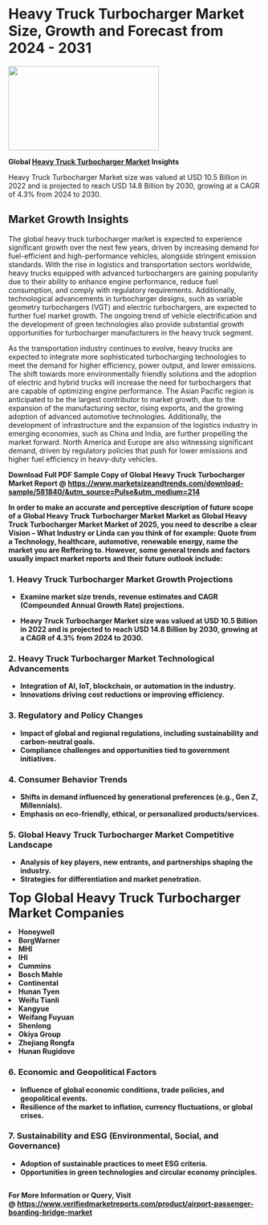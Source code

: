 <H1>Heavy Truck Turbocharger Market Size, Growth and Forecast from 2024 - 2031</H1><img class="aligncenter size-medium wp-image-584254" src="https://thirdeyenews.in/wp-content/uploads/2024/09/Global-Market-Research-300x168.jpeg" alt="" width="300" height="168" /><p><strong>Global&nbsp;<a href="https://www.marketsizeandtrends.com/download-sample/581840/&amp;utm_source=Pulse&amp;utm_medium=214">Heavy Truck Turbocharger Market</a> Insights</strong></p><p>Heavy Truck Turbocharger Market size was valued at USD 10.5 Billion in 2022 and is projected to reach USD 14.8 Billion by 2030, growing at a CAGR of 4.3% from 2024 to 2030.</p><p><h2>Market Growth Insights</h2> <p>The global heavy truck turbocharger market is expected to experience significant growth over the next few years, driven by increasing demand for fuel-efficient and high-performance vehicles, alongside stringent emission standards. With the rise in logistics and transportation sectors worldwide, heavy trucks equipped with advanced turbochargers are gaining popularity due to their ability to enhance engine performance, reduce fuel consumption, and comply with regulatory requirements. Additionally, technological advancements in turbocharger designs, such as variable geometry turbochargers (VGT) and electric turbochargers, are expected to further fuel market growth. The ongoing trend of vehicle electrification and the development of green technologies also provide substantial growth opportunities for turbocharger manufacturers in the heavy truck segment.</p> <p><strong></strong></p> <p>As the transportation industry continues to evolve, heavy trucks are expected to integrate more sophisticated turbocharging technologies to meet the demand for higher efficiency, power output, and lower emissions. The shift towards more environmentally friendly solutions and the adoption of electric and hybrid trucks will increase the need for turbochargers that are capable of optimizing engine performance. The Asian Pacific region is anticipated to be the largest contributor to market growth, due to the expansion of the manufacturing sector, rising exports, and the growing adoption of advanced automotive technologies. Additionally, the development of infrastructure and the expansion of the logistics industry in emerging economies, such as China and India, are further propelling the market forward. North America and Europe are also witnessing significant demand, driven by regulatory policies that push for lower emissions and higher fuel efficiency in heavy-duty vehicles.</p> <p><strong></p><p><span class=""><strong>Download Full PDF Sample Copy of Global Heavy Truck Turbocharger Market Report</strong> @ <a href="https://www.marketsizeandtrends.com/download-sample/581840/&amp;utm_source=Pulse&amp;utm_medium=214" target="_blank">https://www.marketsizeandtrends.com/download-sample/581840/&amp;utm_source=Pulse&amp;utm_medium=214</a></span></p><p>In order to make an accurate and perceptive description of future scope of a Global&nbsp;Heavy Truck Turbocharger Market Market as Global&nbsp;Heavy Truck Turbocharger Market Market of 2025, you need to describe a clear Vision &ndash; What Industry or Linda can you think of for example: Quote from a Technology, healthcare, automotive, renewable energy, name the market you are Reffering to. However, some general trends and factors usually impact market reports and their future outlook include:</p><h3>1.&nbsp;<strong>Heavy Truck Turbocharger Market Growth Projections</strong></h3><ul><li>Examine market size trends, revenue estimates and CAGR (Compounded Annual Growth Rate) projections.</li><li><p>Heavy Truck Turbocharger Market size was valued at USD 10.5 Billion in 2022 and is projected to reach USD 14.8 Billion by 2030, growing at a CAGR of 4.3% from 2024 to 2030.</p></li></ul><h3>2.&nbsp;<strong>Heavy Truck Turbocharger Market Technological Advancements</strong></h3><ul><li>Integration of AI, IoT, blockchain, or automation in the industry.</li><li>Innovations driving cost reductions or improving efficiency.</li></ul><h3>3.&nbsp;<strong>Regulatory and Policy Changes</strong></h3><ul><li>Impact of global and regional regulations, including sustainability and carbon-neutral goals.</li><li>Compliance challenges and opportunities tied to government initiatives.</li></ul><h3>4.&nbsp;<strong>Consumer Behavior Trends</strong></h3><ul><li>Shifts in demand influenced by generational preferences (e.g., Gen Z, Millennials).</li><li>Emphasis on eco-friendly, ethical, or personalized products/services.</li></ul><h3>5.&nbsp;<strong>Global Heavy Truck Turbocharger Market Competitive Landscape</strong></h3><ul><li>Analysis of key players, new entrants, and partnerships shaping the industry.</li><li>Strategies for differentiation and market penetration.</li></ul><p data-pm-slice="1 1 []"><span style="color: inherit; font-family: inherit; font-size: 25px;">Top Global Heavy Truck Turbocharger Market Companies</span></p><div class="" data-test-id=""><p><li>Honeywell</li><li> BorgWarner</li><li> MHI</li><li> IHI</li><li> Cummins</li><li> Bosch Mahle</li><li> Continental</li><li> Hunan Tyen</li><li> Weifu Tianli</li><li> Kangyue</li><li> Weifang Fuyuan</li><li> Shenlong</li><li> Okiya Group</li><li> Zhejiang Rongfa</li><li> Hunan Rugidove</li></p></div><h3>6.&nbsp;<strong>Economic and Geopolitical Factors</strong></h3><ul><li>Influence of global economic conditions, trade policies, and geopolitical events.</li><li>Resilience of the market to inflation, currency fluctuations, or global crises.</li></ul><h3>7.&nbsp;<strong>Sustainability and ESG (Environmental, Social, and Governance)</strong></h3><ul><li>Adoption of sustainable practices to meet ESG criteria.</li><li>Opportunities in green technologies and circular economy principles.</li></ul><h2><strong style="font-size: 14px;">For More Information or Query, Visit @&nbsp;</strong><a style="background-color: #ffffff; font-size: 14px;" href="https://www.marketsizeandtrends.com/report/heavy-truck-turbocharger-market/" target="_blank">https://www.verifiedmarketreports.com/product/airport-passenger-boarding-bridge-market</a></h2>

